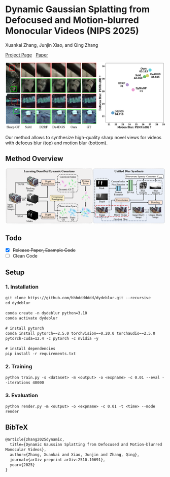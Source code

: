 # Dynamic Gaussian Splatting from Defocused and Motion-blurred Monocular Videos (NIPS 2025)

Xuankai Zhang, Junjin Xiao, and Qing Zhang

[Project Page](https://dydeblur.github.io/) &nbsp; [Paper](https://arxiv.org/abs/2510.10691) 

<!-- **05.28**: Our paper is updated with new features (ex. camera motion blur deblurring, more experiments, ...) so please check the new paper at https://arxiv.org/abs/2401.00834.  -->

![curve](asset/teaser.png)

Our method allows to synthesize high-quality sharp novel views for videos with defocus blur (top) and motion blur (bottom).


## Method Overview
![workflow](asset/overview.png)

<!-- Our method's overall workflow. Dotted arrows and dashed arrows describe the pipeline for modeling camera motion blur and modeling defocus blur, respectively at training time. Solid arrows show the process of rendering sharp images at the inference time. Please refer to the paper for more details. -->

## Todo
- [x] ~~Release Paper, Example Code~~ 
- [ ] Clean Code

## Setup
###  1. Installation
```
git clone https://github.com/hhhddddddd/dydeblur.git --recursive 
cd dydeblur

conda create -n dydeblur python=3.10
conda activate dydeblur

# install pytorch
conda install pytorch==2.5.0 torchvision==0.20.0 torchaudio==2.5.0 pytorch-cuda=12.4 -c pytorch -c nvidia -y

# install dependencies
pip install -r requirements.txt
```

### 2. Training
```
python train.py -s <dataset> -m <output> -o <expname> -c 0.01 --eval --iterations 40000
```

### 3. Evaluation
```
python render.py -m <output> -o <expname> -c 0.01 -t <time> --mode render 
```

## BibTeX
```
@article{zhang2025dynamic,
  title={Dynamic Gaussian Splatting from Defocused and Motion-blurred Monocular Videos},
  author={Zhang, Xuankai and Xiao, Junjin and Zhang, Qing},
  journal={arXiv preprint arXiv:2510.10691},
  year={2025}
}
```


